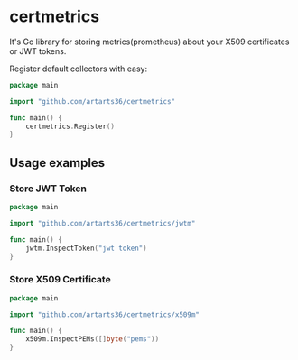# certmetrics

It's Go library for storing metrics(prometheus) about your X509 certificates or JWT tokens.

Register default collectors with easy:

```go
package main

import "github.com/artarts36/certmetrics"

func main() {
	certmetrics.Register()
}
```

## Usage examples

### Store JWT Token

```go
package main

import "github.com/artarts36/certmetrics/jwtm"

func main() {
	jwtm.InspectToken("jwt token")
}
```

### Store X509 Certificate

```go
package main

import "github.com/artarts36/certmetrics/x509m"

func main() {
	x509m.InspectPEMs([]byte("pems"))
}
```

